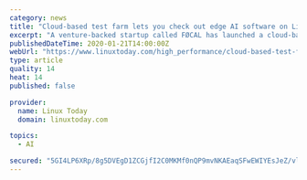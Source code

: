 ```yaml
---
category: news
title: "Cloud-based test farm lets you check out edge AI software on Linux dev boards"
excerpt: "A venture-backed startup called FØCAL has launched a cloud-based test farm of the same name designed for hardware/software codesign of Linux-based edge AI and computer vision applications. The test farm offers testing on common Linux hacker boards for a flat price of $0.10 an hour FØCAL allows hardware vendors to “expose their products to ..."
publishedDateTime: 2020-01-21T14:00:00Z
webUrl: "https://www.linuxtoday.com/high_performance/cloud-based-test-farm-lets-you-check-out-edge-ai-software-on-linux-dev-boards.html"
type: article
quality: 14
heat: 14
published: false

provider:
  name: Linux Today
  domain: linuxtoday.com

topics:
  - AI

secured: "5GI4LP6XRp/8g5DVEgD1ZCGjfI2C0MKMf0nQP9mvNKAEaqSFwEWIYEsJeZ/vlKJ9X9vztEq89YDRBA8/SH9zDtKywsB0r8ZAWD8TMFmJMAcaboXOSJvZGERwSDa8Y32Zf+FScVV/Rm5k/z8oG4AYHbLeRErUK3NtAQVaNSPdokenN++lhtG/s2S6M44mr9lFK6rrTkG/5+IFiOC7h4UxGVqzvlJyE2l3klSdBTxKT+4z8pdtXRKuMIOw3JJy931O/zrRQyXLqGUdjkvhdVcEs5NEoaNgHkTTivWKMYh1dg0=;aXbVi9BF8uNQBLl3dQFPhQ=="
---
```


